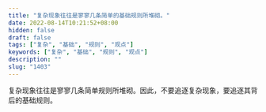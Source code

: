 ```yaml
---
title: "复杂现象往往是寥寥几条简单的基础规则所堆砌。"
date: 2022-08-14T10:21:52+08:00
hidden: false
draft: false
tags: ["复杂", "基础", "规则", "观点"]
keywords: ["复杂", "基础", "规则", "观点"]
description: ""
slug: "1403"
---
```


复杂现象往往是寥寥几条简单规则所堆砌。因此，不要追逐复杂现象，要追逐其背后的基础规则。